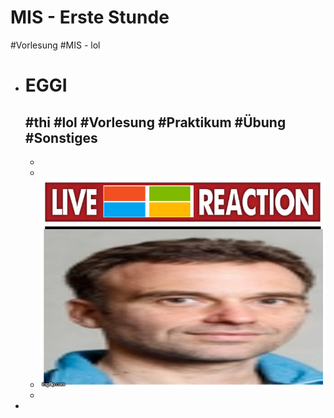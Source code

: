 # MIS - Erste Stunde
#Vorlesung #MIS
	- lol
- # EGGI
  #thi #lol #Vorlesung #Praktikum #Übung #Sonstiges
	-
	-
	-
	- ![eggi3.jpg](../assets/eggi3_1727784930452_0.jpg)
	-
-